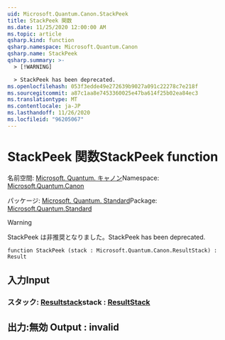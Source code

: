 ```yaml
---
uid: Microsoft.Quantum.Canon.StackPeek
title: StackPeek 関数
ms.date: 11/25/2020 12:00:00 AM
ms.topic: article
qsharp.kind: function
qsharp.namespace: Microsoft.Quantum.Canon
qsharp.name: StackPeek
qsharp.summary: >-
  > [!WARNING]

  > StackPeek has been deprecated.
ms.openlocfilehash: 053f3edde49e272639b9027a091c22278c7e218f
ms.sourcegitcommit: a87c1aa8e7453360025e47ba614f25b02ea84ec3
ms.translationtype: MT
ms.contentlocale: ja-JP
ms.lasthandoff: 11/26/2020
ms.locfileid: "96205067"
---
```

# <a name="stackpeek-function"></a><span data-ttu-id="d6d97-102">StackPeek 関数</span><span class="sxs-lookup"><span data-stu-id="d6d97-102">StackPeek function</span></span>

<span data-ttu-id="d6d97-103">名前空間: [Microsoft. Quantum. キャノン](xref:Microsoft.Quantum.Canon)</span><span class="sxs-lookup"><span data-stu-id="d6d97-103">Namespace: [Microsoft.Quantum.Canon](xref:Microsoft.Quantum.Canon)</span></span>

<span data-ttu-id="d6d97-104">パッケージ: [Microsoft. Quantum. Standard](https://nuget.org/packages/Microsoft.Quantum.Standard)</span><span class="sxs-lookup"><span data-stu-id="d6d97-104">Package: [Microsoft.Quantum.Standard](https://nuget.org/packages/Microsoft.Quantum.Standard)</span></span>


> [!WARNING]
> <span data-ttu-id="d6d97-105">StackPeek は非推奨となりました。</span><span class="sxs-lookup"><span data-stu-id="d6d97-105">StackPeek has been deprecated.</span></span>



```qsharp
function StackPeek (stack : Microsoft.Quantum.Canon.ResultStack) : Result
```


## <a name="input"></a><span data-ttu-id="d6d97-106">入力</span><span class="sxs-lookup"><span data-stu-id="d6d97-106">Input</span></span>

### <a name="stack--resultstack"></a><span data-ttu-id="d6d97-107">スタック: [Resultstack](xref:Microsoft.Quantum.Canon.ResultStack)</span><span class="sxs-lookup"><span data-stu-id="d6d97-107">stack : [ResultStack](xref:Microsoft.Quantum.Canon.ResultStack)</span></span>





## <a name="output--__invalidresult__"></a><span data-ttu-id="d6d97-108">出力:__無効 <Result>__</span><span class="sxs-lookup"><span data-stu-id="d6d97-108">Output : __invalid<Result>__</span></span>

